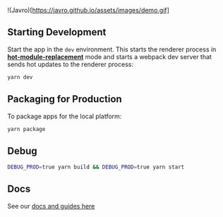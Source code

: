 !(Javro)[https://javro.github.io/assets/images/demo.gif]

## Starting Development

Start the app in the `dev` environment. This starts the renderer process in [**hot-module-replacement**](https://webpack.js.org/guides/hmr-react/) mode and starts a webpack dev server that sends hot updates to the renderer process:

```bash
yarn dev
```

## Packaging for Production

To package apps for the local platform:

```bash
yarn package
```

## Debug

```bash
DEBUG_PROD=true yarn build && DEBUG_PROD=true yarn start
```

## Docs

See our [docs and guides here](https://electron-react-boilerplate.js.org/docs/installation)
